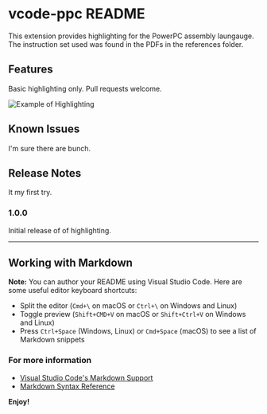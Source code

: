 # vcode-ppc README

This extension provides highlighting for the PowerPC assembly laungauge. The instruction set used was found in the PDFs in the references folder.

## Features

Basic highlighting only. Pull requests welcome.

![Example of Highlighting](https://github.com/zachsez/vscode-ppc/blob/master/images/example_highlighting.PNG?raw=true)

## Known Issues

I'm sure there are bunch.

## Release Notes

It my first try.

### 1.0.0

Initial release of of highlighting.

-----------------------------------------------------------------------------------------------------------

## Working with Markdown

**Note:** You can author your README using Visual Studio Code.  Here are some useful editor keyboard shortcuts:

* Split the editor (`Cmd+\` on macOS or `Ctrl+\` on Windows and Linux)
* Toggle preview (`Shift+CMD+V` on macOS or `Shift+Ctrl+V` on Windows and Linux)
* Press `Ctrl+Space` (Windows, Linux) or `Cmd+Space` (macOS) to see a list of Markdown snippets

### For more information

* [Visual Studio Code's Markdown Support](http://code.visualstudio.com/docs/languages/markdown)
* [Markdown Syntax Reference](https://help.github.com/articles/markdown-basics/)

**Enjoy!**
